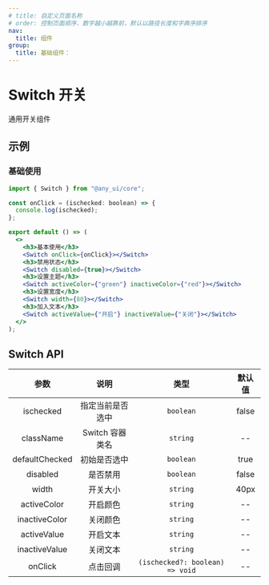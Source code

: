 ```yaml
---
# title: 自定义页面名称
# order: 控制页面顺序，数字越小越靠前，默认以路径长度和字典序排序
nav:
  title: 组件
group:
  title: 基础组件：
---
```


# Switch 开关

通用开关组件

## 示例

### 基础使用

```jsx
import { Switch } from "@any_ui/core";

const onClick = (ischecked: boolean) => {
  console.log(ischecked);
};

export default () => (
  <>
    <h3>基本使用</h3>
    <Switch onClick={onClick}></Switch>
    <h3>禁用状态</h3>
    <Switch disabled={true}></Switch>
    <h3>设置主题</h3>
    <Switch activeColor={"green"} inactiveColor={"red"}></Switch>
    <h3>设置宽度</h3>
    <Switch width={80}></Switch>
    <h3>加入文本</h3>
    <Switch activeValue={"开启"} inactiveValue={"关闭"}></Switch>
  </>
);
```

## Switch API

|      参数      |       说明       |              类型               | 默认值 |
| :------------: | :--------------: | :-----------------------------: | :----: |
|   ischecked    | 指定当前是否选中 |            `boolean`            | false  |
|   className    | Switch 容器类名  |            `string`             |   --   |
| defaultChecked |   初始是否选中   |            `boolean`            |  true  |
|    disabled    |     是否禁用     |            `boolean`            | false  |
|     width      |     开关大小     |            `string`             |  40px  |
|  activeColor   |     开启颜色     |            `string`             |   --   |
| inactiveColor  |     关闭颜色     |            `string`             |   --   |
|  activeValue   |     开启文本     |            `string`             |   --   |
| inactiveValue  |     关闭文本     |            `string`             |   --   |
|    onClick     |     点击回调     | `(ischecked?: boolean) => void` |   --   |
